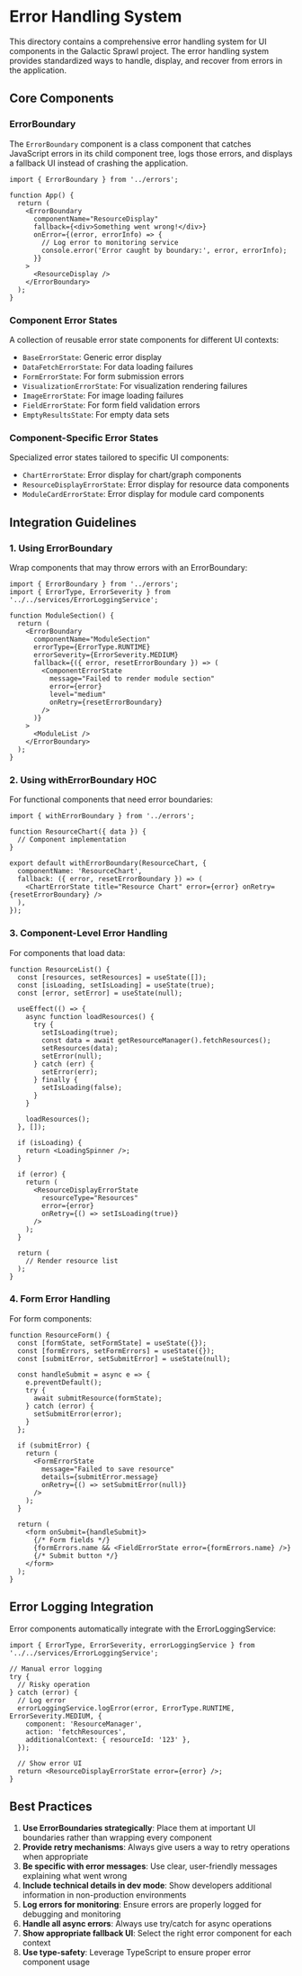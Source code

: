 # Error Handling System

This directory contains a comprehensive error handling system for UI components in the Galactic Sprawl project. The error handling system provides standardized ways to handle, display, and recover from errors in the application.

## Core Components

### ErrorBoundary

The `ErrorBoundary` component is a class component that catches JavaScript errors in its child component tree, logs those errors, and displays a fallback UI instead of crashing the application.

```tsx
import { ErrorBoundary } from '../errors';

function App() {
  return (
    <ErrorBoundary
      componentName="ResourceDisplay"
      fallback={<div>Something went wrong!</div>}
      onError={(error, errorInfo) => {
        // Log error to monitoring service
        console.error('Error caught by boundary:', error, errorInfo);
      }}
    >
      <ResourceDisplay />
    </ErrorBoundary>
  );
}
```

### Component Error States

A collection of reusable error state components for different UI contexts:

- `BaseErrorState`: Generic error display
- `DataFetchErrorState`: For data loading failures
- `FormErrorState`: For form submission errors
- `VisualizationErrorState`: For visualization rendering failures
- `ImageErrorState`: For image loading failures
- `FieldErrorState`: For form field validation errors
- `EmptyResultsState`: For empty data sets

### Component-Specific Error States

Specialized error states tailored to specific UI components:

- `ChartErrorState`: Error display for chart/graph components
- `ResourceDisplayErrorState`: Error display for resource data components
- `ModuleCardErrorState`: Error display for module card components

## Integration Guidelines

### 1. Using ErrorBoundary

Wrap components that may throw errors with an ErrorBoundary:

```tsx
import { ErrorBoundary } from '../errors';
import { ErrorType, ErrorSeverity } from '../../services/ErrorLoggingService';

function ModuleSection() {
  return (
    <ErrorBoundary
      componentName="ModuleSection"
      errorType={ErrorType.RUNTIME}
      errorSeverity={ErrorSeverity.MEDIUM}
      fallback={({ error, resetErrorBoundary }) => (
        <ComponentErrorState
          message="Failed to render module section"
          error={error}
          level="medium"
          onRetry={resetErrorBoundary}
        />
      )}
    >
      <ModuleList />
    </ErrorBoundary>
  );
}
```

### 2. Using withErrorBoundary HOC

For functional components that need error boundaries:

```tsx
import { withErrorBoundary } from '../errors';

function ResourceChart({ data }) {
  // Component implementation
}

export default withErrorBoundary(ResourceChart, {
  componentName: 'ResourceChart',
  fallback: ({ error, resetErrorBoundary }) => (
    <ChartErrorState title="Resource Chart" error={error} onRetry={resetErrorBoundary} />
  ),
});
```

### 3. Component-Level Error Handling

For components that load data:

```tsx
function ResourceList() {
  const [resources, setResources] = useState([]);
  const [isLoading, setIsLoading] = useState(true);
  const [error, setError] = useState(null);

  useEffect(() => {
    async function loadResources() {
      try {
        setIsLoading(true);
        const data = await getResourceManager().fetchResources();
        setResources(data);
        setError(null);
      } catch (err) {
        setError(err);
      } finally {
        setIsLoading(false);
      }
    }

    loadResources();
  }, []);

  if (isLoading) {
    return <LoadingSpinner />;
  }

  if (error) {
    return (
      <ResourceDisplayErrorState
        resourceType="Resources"
        error={error}
        onRetry={() => setIsLoading(true)}
      />
    );
  }

  return (
    // Render resource list
  );
}
```

### 4. Form Error Handling

For form components:

```tsx
function ResourceForm() {
  const [formState, setFormState] = useState({});
  const [formErrors, setFormErrors] = useState({});
  const [submitError, setSubmitError] = useState(null);

  const handleSubmit = async e => {
    e.preventDefault();
    try {
      await submitResource(formState);
    } catch (error) {
      setSubmitError(error);
    }
  };

  if (submitError) {
    return (
      <FormErrorState
        message="Failed to save resource"
        details={submitError.message}
        onRetry={() => setSubmitError(null)}
      />
    );
  }

  return (
    <form onSubmit={handleSubmit}>
      {/* Form fields */}
      {formErrors.name && <FieldErrorState error={formErrors.name} />}
      {/* Submit button */}
    </form>
  );
}
```

## Error Logging Integration

Error components automatically integrate with the ErrorLoggingService:

```tsx
import { ErrorType, ErrorSeverity, errorLoggingService } from '../../services/ErrorLoggingService';

// Manual error logging
try {
  // Risky operation
} catch (error) {
  // Log error
  errorLoggingService.logError(error, ErrorType.RUNTIME, ErrorSeverity.MEDIUM, {
    component: 'ResourceManager',
    action: 'fetchResources',
    additionalContext: { resourceId: '123' },
  });

  // Show error UI
  return <ResourceDisplayErrorState error={error} />;
}
```

## Best Practices

1. **Use ErrorBoundaries strategically**: Place them at important UI boundaries rather than wrapping every component
2. **Provide retry mechanisms**: Always give users a way to retry operations when appropriate
3. **Be specific with error messages**: Use clear, user-friendly messages explaining what went wrong
4. **Include technical details in dev mode**: Show developers additional information in non-production environments
5. **Log errors for monitoring**: Ensure errors are properly logged for debugging and monitoring
6. **Handle all async errors**: Always use try/catch for async operations
7. **Show appropriate fallback UI**: Select the right error component for each context
8. **Use type-safety**: Leverage TypeScript to ensure proper error component usage
